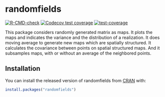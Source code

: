
<!-- README.md is generated from README.Rmd. Please edit that file -->

# randomfields

<!-- badges: start -->

[![R-CMD-check](https://github.com/C-Juliette/randomfields/actions/workflows/R-CMD-check.yaml/badge.svg)](https://github.com/C-Juliette/randomfields/actions/workflows/R-CMD-check.yaml)
[![Codecov test
coverage](https://codecov.io/gh/C-Juliette/randomfields/branch/main/graph/badge.svg)](https://codecov.io/gh/C-Juliette/randomfields?branch=main)
[![test-coverage](https://github.com/C-Juliette/randomfields/actions/workflows/test-coverage.yaml/badge.svg)](https://github.com/C-Juliette/randomfields/actions/workflows/test-coverage.yaml)
<!-- badges: end -->

This package considers randomly generated matrix as maps. It plots the
maps and indicates the variance and the distribution of a realization.
It does moving average to generate new maps which are spatially
structured. It calculates the covariance between points on spatial
structured maps. And it subsamples maps, with or without an average of
the neighbored points.

## Installation

You can install the released version of randomfields from
[CRAN](https://CRAN.R-project.org) with:

``` r
install.packages("randomfields")
```
